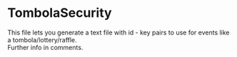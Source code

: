 # TombolaSecurity
This file lets you generate a text file with id - key pairs to use for events like a tombola/lottery/raffle.\
Further info in comments.
